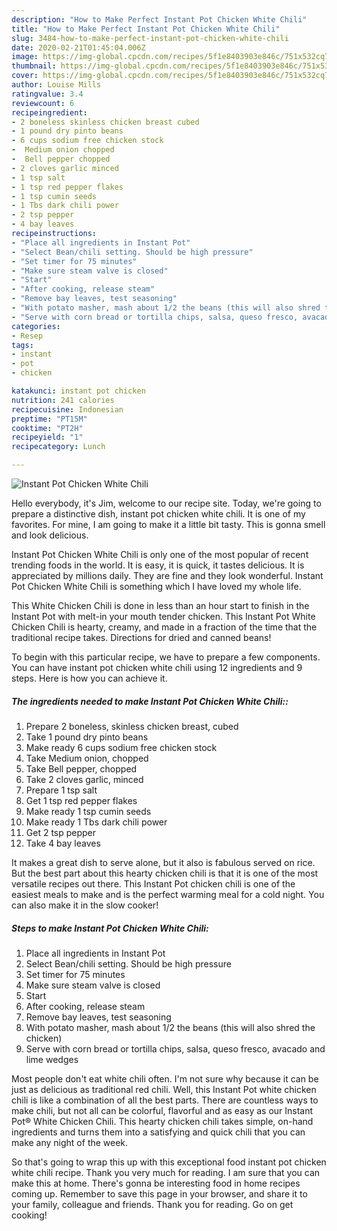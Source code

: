 ```yaml
---
description: "How to Make Perfect Instant Pot Chicken White Chili"
title: "How to Make Perfect Instant Pot Chicken White Chili"
slug: 3484-how-to-make-perfect-instant-pot-chicken-white-chili
date: 2020-02-21T01:45:04.006Z
image: https://img-global.cpcdn.com/recipes/5f1e8403903e846c/751x532cq70/instant-pot-chicken-white-chili-recipe-main-photo.jpg
thumbnail: https://img-global.cpcdn.com/recipes/5f1e8403903e846c/751x532cq70/instant-pot-chicken-white-chili-recipe-main-photo.jpg
cover: https://img-global.cpcdn.com/recipes/5f1e8403903e846c/751x532cq70/instant-pot-chicken-white-chili-recipe-main-photo.jpg
author: Louise Mills
ratingvalue: 3.4
reviewcount: 6
recipeingredient:
- 2 boneless skinless chicken breast cubed
- 1 pound dry pinto beans
- 6 cups sodium free chicken stock
-  Medium onion chopped
-  Bell pepper chopped
- 2 cloves garlic minced
- 1 tsp salt
- 1 tsp red pepper flakes
- 1 tsp cumin seeds
- 1 Tbs dark chili power
- 2 tsp pepper
- 4 bay leaves
recipeinstructions:
- "Place all ingredients in Instant Pot"
- "Select Bean/chili setting. Should be high pressure"
- "Set timer for 75 minutes"
- "Make sure steam valve is closed"
- "Start"
- "After cooking, release steam"
- "Remove bay leaves, test seasoning"
- "With potato masher, mash about 1/2 the beans (this will also shred the chicken)"
- "Serve with corn bread or tortilla chips, salsa, queso fresco, avacado and lime wedges"
categories:
- Resep
tags:
- instant
- pot
- chicken

katakunci: instant pot chicken
nutrition: 241 calories
recipecuisine: Indonesian
preptime: "PT15M"
cooktime: "PT2H"
recipeyield: "1"
recipecategory: Lunch

---
```



![Instant Pot Chicken White Chili](https://img-global.cpcdn.com/recipes/5f1e8403903e846c/751x532cq70/instant-pot-chicken-white-chili-recipe-main-photo.jpg)

Hello everybody, it's Jim, welcome to our recipe site. Today, we're going to prepare a distinctive dish, instant pot chicken white chili. It is one of my favorites. For mine, I am going to make it a little bit tasty. This is gonna smell and look delicious.

Instant Pot Chicken White Chili is only one of the most popular of recent trending foods in the world. It is easy, it is quick, it tastes delicious. It is appreciated by millions daily. They are fine and they look wonderful. Instant Pot Chicken White Chili is something which I have loved my whole life.

This White Chicken Chili is done in less than an hour start to finish in the Instant Pot with melt-in your mouth tender chicken. This Instant Pot White Chicken Chili is hearty, creamy, and made in a fraction of the time that the traditional recipe takes. Directions for dried and canned beans!


To begin with this particular recipe, we have to prepare a few components. You can have instant pot chicken white chili using 12 ingredients and 9 steps. Here is how you can achieve it.

##### The ingredients needed to make Instant Pot Chicken White Chili::

1. Prepare 2 boneless, skinless chicken breast, cubed
1. Take 1 pound dry pinto beans
1. Make ready 6 cups sodium free chicken stock
1. Take  Medium onion, chopped
1. Take  Bell pepper, chopped
1. Take 2 cloves garlic, minced
1. Prepare 1 tsp salt
1. Get 1 tsp red pepper flakes
1. Make ready 1 tsp cumin seeds
1. Make ready 1 Tbs dark chili power
1. Get 2 tsp pepper
1. Take 4 bay leaves


It makes a great dish to serve alone, but it also is fabulous served on rice. But the best part about this hearty chicken chili is that it is one of the most versatile recipes out there. This Instant Pot chicken chili is one of the easiest meals to make and is the perfect warming meal for a cold night. You can also make it in the slow cooker! 

##### Steps to make Instant Pot Chicken White Chili:

1. Place all ingredients in Instant Pot
1. Select Bean/chili setting. Should be high pressure
1. Set timer for 75 minutes
1. Make sure steam valve is closed
1. Start
1. After cooking, release steam
1. Remove bay leaves, test seasoning
1. With potato masher, mash about 1/2 the beans (this will also shred the chicken)
1. Serve with corn bread or tortilla chips, salsa, queso fresco, avacado and lime wedges


Most people don&#39;t eat white chili often. I&#39;m not sure why because it can be just as delicious as traditional red chili. Well, this Instant Pot white chicken chili is like a combination of all the best parts. There are countless ways to make chili, but not all can be colorful, flavorful and as easy as our Instant Pot® White Chicken Chili. This hearty chicken chili takes simple, on-hand ingredients and turns them into a satisfying and quick chili that you can make any night of the week. 

So that's going to wrap this up with this exceptional food instant pot chicken white chili recipe. Thank you very much for reading. I am sure that you can make this at home. There's gonna be interesting food in home recipes coming up. Remember to save this page in your browser, and share it to your family, colleague and friends. Thank you for reading. Go on get cooking!
